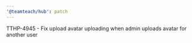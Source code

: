 ```yaml
---
'@teamteach/hub': patch
---
```


TTHP-4945 - Fix upload avatar uploading when admin uploads avatar for another user
